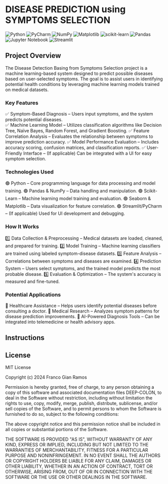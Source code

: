 # DISEASE PREDICTION using SYMPTOMS SELECTION

![Python](https://img.shields.io/badge/python-3670A0?style=for-the-badge&logo=python&logoColor=ffdd54)
![PyCharm](https://img.shields.io/badge/pycharm-143?style=for-the-badge&logo=pycharm&logoColor=black&color=black&labelColor=green)
![NumPy](https://img.shields.io/badge/numpy-%23013243.svg?style=for-the-badge&logo=numpy&logoColor=white)
![Matplotlib](https://img.shields.io/badge/Matplotlib-%23ffffff.svg?style=for-the-badge&logo=Matplotlib&logoColor=black)
![scikit-learn](https://img.shields.io/badge/scikit--learn-%23F7931E.svg?style=for-the-badge&logo=scikit-learn&logoColor=white)
![Pandas](https://img.shields.io/badge/pandas-%23150458.svg?style=for-the-badge&logo=pandas&logoColor=white)
![Jupyter Notebook](https://img.shields.io/badge/jupyter-%23FA0F00.svg?style=for-the-badge&logo=jupyter&logoColor=white)
![Streamlit](https://img.shields.io/badge/Streamlit-%23FE4B4B.svg?style=for-the-badge&logo=streamlit&logoColor=white)

## Project Overview
The Disease Detection Basing from Symptoms Selection project is a machine learning-based system designed to predict possible diseases based on user-selected symptoms. The goal is to assist users in identifying potential health conditions by leveraging machine learning models trained on medical datasets.

### Key Features
✅ Symptom-Based Diagnosis – Users input symptoms, and the system predicts potential diseases.<br />
✅ Machine Learning Model – Utilizes classification algorithms like Decision Tree, Naïve Bayes, Random Forest, and Gradient Boosting.
✅ Feature Correlation Analysis – Evaluates the relationship between symptoms to improve prediction accuracy.
✅ Model Performance Evaluation – Includes accuracy scoring, confusion matrices, and classification reports.
✅ User-Friendly Interface – (If applicable) Can be integrated with a UI for easy symptom selection.

### Technologies Used
🟢 Python – Core programming language for data processing and model training.
🟢 Pandas & NumPy – Data handling and manipulation.
🟢 Scikit-Learn – Machine learning model training and evaluation.
🟢 Seaborn & Matplotlib – Data visualization for feature correlation.
🟢 Streamlit/PyCharm – (If applicable) Used for UI development and debugging.

### How It Works
1️⃣ Data Collection & Preprocessing – Medical datasets are loaded, cleaned, and prepared for training.
2️⃣ Model Training – Machine learning classifiers are trained using labeled symptom-disease datasets.
3️⃣ Feature Analysis – Correlations between symptoms and diseases are examined.
4️⃣ Prediction System – Users select symptoms, and the trained model predicts the most probable disease.
5️⃣ Evaluation & Optimization – The system's accuracy is measured and fine-tuned.

### Potential Applications
📌 Healthcare Assistance – Helps users identify potential diseases before consulting a doctor.
📌 Medical Research – Analyzes symptom patterns for disease prediction improvements.
📌 AI-Powered Diagnosis Tools – Can be integrated into telemedicine or health advisory apps.

## Instructions



## License

MIT License

Copyright (c) 2024 Franco Gian Ramos

Permission is hereby granted, free of charge, to any person obtaining a copy
of this software and associated documentation files DEEP-COLON, to deal
in the Software without restriction, including without limitation the rights
to use, copy, modify, merge, publish, distribute, sublicense, and/or sell
copies of the Software, and to permit persons to whom the Software is
furnished to do so, subject to the following conditions:

The above copyright notice and this permission notice shall be included in all
copies or substantial portions of the Software.

THE SOFTWARE IS PROVIDED "AS IS", WITHOUT WARRANTY OF ANY KIND, EXPRESS OR
IMPLIED, INCLUDING BUT NOT LIMITED TO THE WARRANTIES OF MERCHANTABILITY,
FITNESS FOR A PARTICULAR PURPOSE AND NONINFRINGEMENT. IN NO EVENT SHALL THE
AUTHORS OR COPYRIGHT HOLDERS BE LIABLE FOR ANY CLAIM, DAMAGES OR OTHER
LIABILITY, WHETHER IN AN ACTION OF CONTRACT, TORT OR OTHERWISE, ARISING FROM,
OUT OF OR IN CONNECTION WITH THE SOFTWARE OR THE USE OR OTHER DEALINGS IN THE
SOFTWARE.

